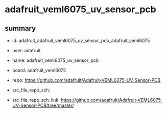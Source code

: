 # adafruit_veml6075_uv_sensor_pcb
 
## summary 
* id: adafruit_adafruit_veml6075_uv_sensor_pcb_adafruit_veml6075
* user: adafruit
* name: adafruit_veml6075_uv_sensor_pcb
* board: adafruit_veml6075
* repo: https://github.com/adafruit/Adafruit-VEML6075-UV-Sensor-PCB



* src_file_repo_sch: 
* src_file_repo_sch_link: https://github.com/adafruit/Adafruit-VEML6075-UV-Sensor-PCB/tree/master/




